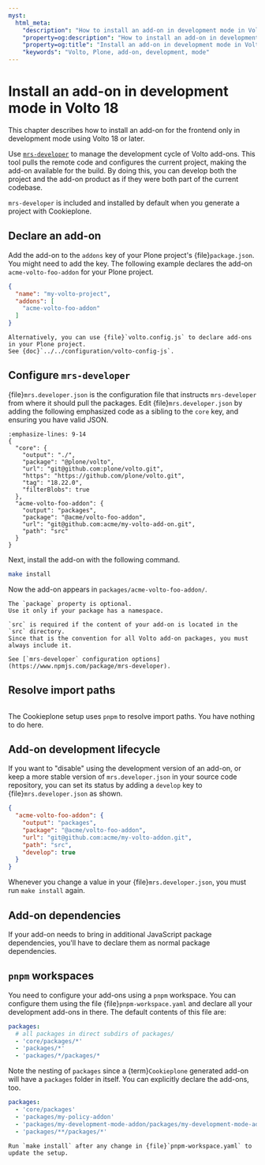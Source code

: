 ```yaml
---
myst:
  html_meta:
    "description": "How to install an add-on in development mode in Volto 18 in your Plone project"
    "property=og:description": "How to install an add-on in development mode in Volto 18 in your Plone project"
    "property=og:title": "Install an add-on in development mode in Volto 18"
    "keywords": "Volto, Plone, add-on, development, mode"
---
```


# Install an add-on in development mode in Volto 18

This chapter describes how to install an add-on for the frontend only in development mode using Volto 18 or later.

Use [`mrs-developer`](https://www.npmjs.com/package/mrs-developer) to manage the development cycle of Volto add-ons.
This tool pulls the remote code and configures the current project, making the add-on available for the build.
By doing this, you can develop both the project and the add-on product as if they were both part of the current codebase.

`mrs-developer` is included and installed by default when you generate a project with Cookieplone.


## Declare an add-on

Add the add-on to the `addons` key of your Plone project's {file}`package.json`.
You might need to add the key.
The following example declares the add-on `acme-volto-foo-addon` for your Plone project.

```json
{
  "name": "my-volto-project",
  "addons": [
    "acme-volto-foo-addon"
  ]
}
```

```{seealso}
Alternatively, you can use {file}`volto.config.js` to declare add-ons in your Plone project.
See {doc}`../../configuration/volto-config-js`.
```


## Configure `mrs-developer`

{file}`mrs.developer.json` is the configuration file that instructs `mrs-developer` from where it should pull the packages. 
Edit {file}`mrs.developer.json` by adding the following emphasized code as a sibling to the `core` key, and ensuring you have valid JSON.

```{code-block} json
:emphasize-lines: 9-14
{
  "core": {
    "output": "./",
    "package": "@plone/volto",
    "url": "git@github.com:plone/volto.git",
    "https": "https://github.com/plone/volto.git",
    "tag": "18.22.0",
    "filterBlobs": true
  },
  "acme-volto-foo-addon": {
    "output": "packages",
    "package": "@acme/volto-foo-addon",
    "url": "git@github.com:acme/my-volto-add-on.git",
    "path": "src"
  }
}
```

Next, install the add-on with the following command.

```bash
make install
```

Now the add-on appears in `packages/acme-volto-foo-addon/`.

```{note}
The `package` property is optional.
Use it only if your package has a namespace.

`src` is required if the content of your add-on is located in the `src` directory.
Since that is the convention for all Volto add-on packages, you must always include it.
```

```{seealso}
See [`mrs-developer` configuration options](https://www.npmjs.com/package/mrs-developer).
```


## Resolve import paths

```{versionadded} Volto 18.0.0-alpha.43
```

The Cookieplone setup uses `pnpm` to resolve import paths.
You have nothing to do here.


## Add-on development lifecycle

If you want to "disable" using the development version of an add-on, or keep a more stable version of `mrs.developer.json` in your source code repository, you can set its status by adding a `develop` key to {file}`mrs.developer.json` as shown.

```json
{
  "acme-volto-foo-addon": {
    "output": "packages",
    "package": "@acme/volto-foo-addon",
    "url": "git@github.com:acme/my-volto-addon.git",
    "path": "src",
    "develop": true
  }
}
```

Whenever you change a value in your {file}`mrs.developer.json`, you must run `make install` again.


## Add-on dependencies

If your add-on needs to bring in additional JavaScript package dependencies, you'll have to declare them as normal package dependencies.


## `pnpm` workspaces

You need to configure your add-ons using a `pnpm` workspace.
You can configure them using the file {file}`pnpm-workspace.yaml` and declare all your development add-ons in there.
The default contents of this file are:

```yaml
packages:
  # all packages in direct subdirs of packages/
  - 'core/packages/*'
  - 'packages/*'
  - 'packages/*/packages/*
```

Note the nesting of `packages` since a {term}`Cookieplone` generated add-on will have a `packages` folder in itself.
You can explicitly declare the add-ons, too.

```yaml
packages:
  - 'core/packages'
  - 'packages/my-policy-addon'
  - 'packages/my-development-mode-addon/packages/my-development-mode-addon'
  - 'packages/**/packages/*'
```

```{important}
Run `make install` after any change in {file}`pnpm-workspace.yaml` to update the setup.
```
